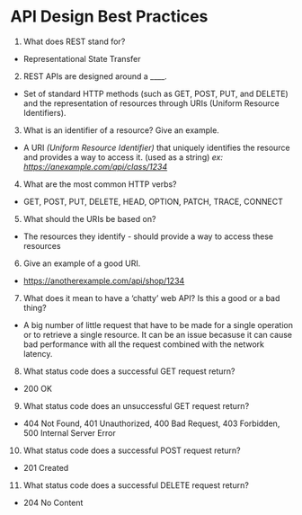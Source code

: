 # API Design Best Practices
1. What does REST stand for?
  - Representational State Transfer
2. REST APIs are designed around a ____.
  - Set of standard HTTP methods (such as GET, POST, PUT, and DELETE) and the representation of resources through URIs (Uniform Resource Identifiers).
3. What is an identifier of a resource? Give an example.
  - A URI *(Uniform Resource Identifier)* that uniquely identifies the resource and provides a way to access it. (used as a string)
      *ex: https://anexample.com/api/class/1234*
4. What are the most common HTTP verbs?
  - GET, POST, PUT, DELETE, HEAD, OPTION, PATCH, TRACE, CONNECT
5. What should the URIs be based on?
  - The resources they identify - should provide a way to access these resources
6. Give an example of a good URI.
  - https://anotherexample.com/api/shop/1234
7. What does it mean to have a ‘chatty’ web API? Is this a good or a bad thing?
  - A big number of little request that have to be made for a single operation or to retrieve a single resource. It can be an issue becasuse it can cause bad performance with all the request combined with the network latency. 
8. What status code does a successful GET request return?
  - 200 OK
9. What status code does an unsuccessful GET request return?
  - 404 Not Found, 401 Unauthorized, 400 Bad Request, 403 Forbidden, 500 Internal Server Error
10. What status code does a successful POST request return?
  - 201 Created
11. What status code does a successful DELETE request return?
  - 204 No Content